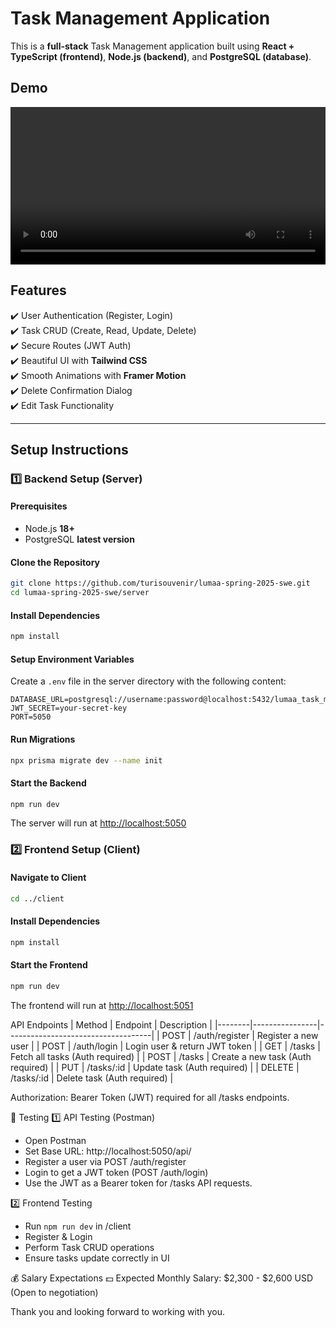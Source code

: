 # Task Management Application

This is a **full-stack** Task Management application built using **React + TypeScript (frontend)**, **Node.js (backend)**, and **PostgreSQL (database)**.

## Demo
<video width="100%" controls>
  <source src="https://jmp.sh/srDVKCK7" type="video/mp4">
  Your browser does not support the video tag.  
  [Click here to watch](https://jmp.sh/srDVKCK7)
</video>

## Features
✔️ User Authentication (Register, Login)  
✔️ Task CRUD (Create, Read, Update, Delete)  
✔️ Secure Routes (JWT Auth)  
✔️ Beautiful UI with **Tailwind CSS**  
✔️ Smooth Animations with **Framer Motion**  
✔️ Delete Confirmation Dialog  
✔️ Edit Task Functionality  

---

## **Setup Instructions**
### 1️⃣ **Backend Setup (Server)**
#### **Prerequisites**
- Node.js **18+**  
- PostgreSQL **latest version**  
#### **Clone the Repository**
```bash
git clone https://github.com/turisouvenir/lumaa-spring-2025-swe.git
cd lumaa-spring-2025-swe/server
```

#### **Install Dependencies**
```bash
npm install
```

#### **Setup Environment Variables**
Create a `.env` file in the server directory with the following content:
```
DATABASE_URL=postgresql://username:password@localhost:5432/lumaa_task_management
JWT_SECRET=your-secret-key
PORT=5050
```

#### **Run Migrations**
```bash
npx prisma migrate dev --name init
```

#### **Start the Backend**
```bash
npm run dev
```
The server will run at [http://localhost:5050](http://localhost:5050/ping/)

### 2️⃣ **Frontend Setup (Client)**
#### **Navigate to Client**
```bash
cd ../client
```

#### **Install Dependencies**
```bash
npm install
```

#### **Start the Frontend**
```bash
npm run dev
```
The frontend will run at [http://localhost:5051](http://localhost:5051/)

API Endpoints
| Method | Endpoint       | Description                        |
|--------|----------------|------------------------------------|
| POST   | /auth/register | Register a new user                |
| POST   | /auth/login    | Login user & return JWT token      |
| GET    | /tasks         | Fetch all tasks (Auth required)    |
| POST   | /tasks         | Create a new task (Auth required)  |
| PUT    | /tasks/:id     | Update task (Auth required)        |
| DELETE | /tasks/:id     | Delete task (Auth required)        |

Authorization: Bearer Token (JWT) required for all /tasks endpoints.

🧪 Testing
1️⃣ API Testing (Postman)
- Open Postman
- Set Base URL: http://localhost:5050/api/
- Register a user via POST /auth/register
- Login to get a JWT token (POST /auth/login)
- Use the JWT as a Bearer token for /tasks API requests.

2️⃣ Frontend Testing
- Run `npm run dev` in /client
- Register & Login
- Perform Task CRUD operations
- Ensure tasks update correctly in UI

💰 Salary Expectations
💵 Expected Monthly Salary: $2,300 - $2,600 USD (Open to negotiation)

Thank you and looking forward to working with you.